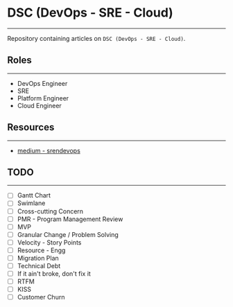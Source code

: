 # DSC (DevOps - SRE - Cloud)
---
Repository containing articles on `DSC (DevOps - SRE - Cloud)`.

## Roles
---
- DevOps Engineer
- SRE
- Platform Engineer
- Cloud Engineer

## Resources
---
- [medium - srendevops](https://medium.com/srendevops)

## TODO
---
- [ ] Gantt Chart
- [ ] Swimlane
- [ ] Cross-cutting Concern
- [ ] PMR - Program Management Review
- [ ] MVP
- [ ] Granular Change / Problem Solving
- [ ] Velocity - Story Points
- [ ] Resource - Engg
- [ ] Migration Plan
- [ ] Technical Debt
- [ ] If it ain't broke, don't fix it
- [ ] RTFM
- [ ] KISS
- [ ] Customer Churn
